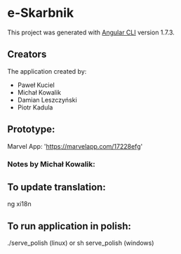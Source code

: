 # e-Skarbnik

This project was generated with [Angular CLI](https://github.com/angular/angular-cli) version 1.7.3.

## Creators
The application created by:
  * Paweł Kuciel
  * Michał Kowalik
  * Damian Leszczyński
  * Piotr Kadula

## Prototype:
Marvel App: 'https://marvelapp.com/17228efg'

### Notes by Michał Kowalik:

## To update translation:
ng xi18n

## To run application in polish:
./serve_polish (linux) or sh serve_polish (windows)

<!-- ## Development server -->

<!-- Run `ng serve` for a dev server. Navigate to `http://localhost:4200/`. The app will automatically reload if you change any of the source files. -->

<!-- ## Code scaffolding -->

<!-- Run `ng generate component component-name` to generate a new component. You can also use `ng generate directive|pipe|service|class|guard|interface|enum|module`. -->

<!-- ## Build -->

<!-- Run `ng build` to build the project. The build artifacts will be stored in the `dist/` directory. Use the `-prod` flag for a production build. -->

<!-- ## Running unit tests -->

<!-- Run `ng test` to execute the unit tests via [Karma](https://karma-runner.github.io). -->

<!-- ## Running end-to-end tests -->

<!-- Run `ng e2e` to execute the end-to-end tests via [Protractor](http://www.protractortest.org/). -->

<!-- ## Further help -->

<!-- To get more help on the Angular CLI use `ng help` or go check out the [Angular CLI README](https://github.com/angular/angular-cli/blob/master/README.md). -->

